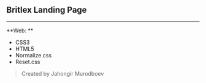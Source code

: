 ## Britlex Landing Page

---

**Web: **

- CSS3
- HTML5
- Normalize.css
- Reset.css

> Created by Jahongir Murodboev
